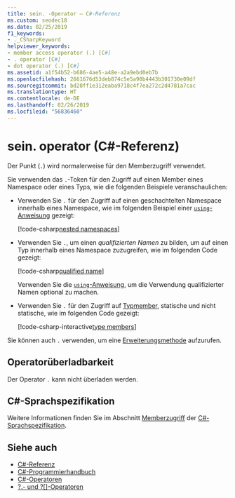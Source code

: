 ```yaml
---
title: sein. -Operator – C#-Referenz
ms.custom: seodec18
ms.date: 02/25/2019
f1_keywords:
- ._CSharpKeyword
helpviewer_keywords:
- member access operator (.) [C#]
- . operator [C#]
- dot operator (.) [C#]
ms.assetid: a1f54b52-b686-4ae5-a48e-a2a9ebd0eb7b
ms.openlocfilehash: 2661676d53deb874c5e5a90b4443b301730e09df
ms.sourcegitcommit: bd28ff1e312eaba9718c4f7ea272c2d4781a7cac
ms.translationtype: HT
ms.contentlocale: de-DE
ms.lasthandoff: 02/26/2019
ms.locfileid: "56836460"
---
```

# <a name="-operator-c-reference"></a>sein. operator (C#-Referenz)

Der Punkt (`.`) wird normalerweise für den Memberzugriff verwendet.

Sie verwenden das `.`-Token für den Zugriff auf einen Member eines Namespace oder eines Typs, wie die folgenden Beispiele veranschaulichen:

- Verwenden Sie `.` für den Zugriff auf einen geschachtelten Namespace innerhalb eines Namespace, wie im folgenden Beispiel einer [`using`-Anweisung](../keywords/using-directive.md) gezeigt:

  [!code-csharp[nested namespaces](~/samples/snippets/csharp/language-reference/operators/MemberAccessExamples.cs#NestedNamespace)]

- Verwenden Sie `.`, um einen *qualifizierten Namen* zu bilden, um auf einen Typ innerhalb eines Namespace zuzugreifen, wie im folgenden Code gezeigt:

  [!code-csharp[qualified name](~/samples/snippets/csharp/language-reference/operators/MemberAccessExamples.cs#QualifiedName)]

  Verwenden Sie die [`using`-Anweisung](../keywords/using-directive.md), um die Verwendung qualifizierter Namen optional zu machen.

- Verwenden Sie `.` für den Zugriff auf [Typmember](../../programming-guide/classes-and-structs/index.md#members), statische und nicht statische, wie im folgenden Code gezeigt:

  [!code-csharp-interactive[type members](~/samples/snippets/csharp/language-reference/operators/MemberAccessExamples.cs#TypeMemberAccess)]

Sie können auch `.` verwenden, um eine [Erweiterungsmethode](../../programming-guide/classes-and-structs/extension-methods.md) aufzurufen.

## <a name="operator-overloadability"></a>Operatorüberladbarkeit

Der Operator `.` kann nicht überladen werden.

## <a name="c-language-specification"></a>C#-Sprachspezifikation

Weitere Informationen finden Sie im Abschnitt [Memberzugriff](~/_csharplang/spec/expressions.md#member-access) der [C#-Sprachspezifikation](../language-specification/index.md).

## <a name="see-also"></a>Siehe auch

- [C#-Referenz](../index.md)
- [C#-Programmierhandbuch](../../programming-guide/index.md)
- [C#-Operatoren](index.md)
- [?.- und ?[]-Operatoren](null-conditional-operators.md)